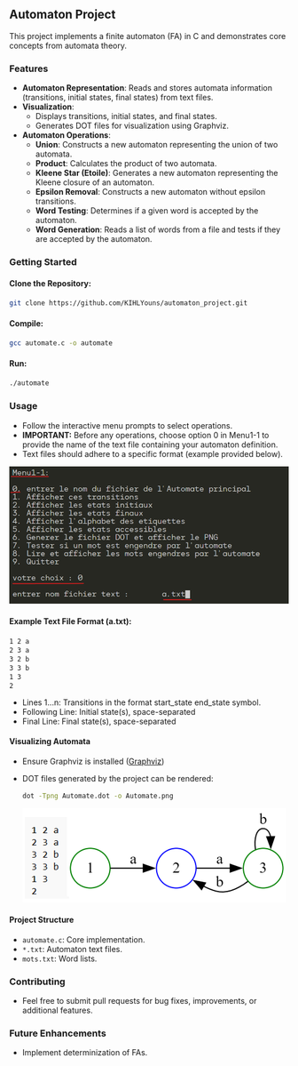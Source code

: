 ## Automaton Project

This project implements a finite automaton (FA) in C and demonstrates core concepts from automata theory.

### Features

- **Automaton Representation**: Reads and stores automata information (transitions, initial states, final states) from text files.
- **Visualization**:
  - Displays transitions, initial states, and final states.
  - Generates DOT files for visualization using Graphviz.
- **Automaton Operations**:
  - **Union**: Constructs a new automaton representing the union of two automata.
  - **Product**: Calculates the product of two automata.
  - **Kleene Star (Etoile)**: Generates a new automaton representing the Kleene closure of an automaton.
  - **Epsilon Removal**: Constructs a new automaton without epsilon transitions.
  - **Word Testing**: Determines if a given word is accepted by the automaton.
  - **Word Generation**: Reads a list of words from a file and tests if they are accepted by the automaton.

### Getting Started

#### Clone the Repository:

```bash
git clone https://github.com/KIHLYouns/automaton_project.git
```
#### Compile:

```bash
gcc automate.c -o automate 
```
#### Run:

```bash
./automate
```
### Usage

- Follow the interactive menu prompts to select operations.
- **IMPORTANT:** Before any operations, choose option 0 in Menu1-1 to provide the name of the text file containing your automaton definition.
- Text files should adhere to a specific format (example provided below).

![MENU](Tuto.png)

#### Example Text File Format (a.txt):
```
1 2 a
2 3 a
3 2 b
3 3 b
1 3
2
```


- Lines 1...n: Transitions in the format start_state end_state symbol.
- Following Line: Initial state(s), space-separated
- Final Line: Final state(s), space-separated

#### Visualizing Automata

- Ensure Graphviz is installed ([Graphviz](https://graphviz.org/))
- DOT files generated by the project can be rendered:
  ```bash
  dot -Tpng Automate.dot -o Automate.png
  ```
  
  ![automaton a](1.png)
  
#### Project Structure

- `automate.c`: Core implementation.
- `*.txt`: Automaton text files.
- `mots.txt`: Word lists.

### Contributing

- Feel free to submit pull requests for bug fixes, improvements, or additional features.

### Future Enhancements

- Implement determinization of FAs.







